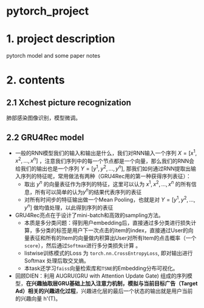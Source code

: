 # pytorch_project

# 1. project description
pytorch model and some paper notes

# 2. contents
## 2.1 Xchest picture recognization
肺部感染图像识别，模型微调。


## 2.2 GRU4Rec model
- 一般的RNN模型我们的输入和输出是什么，我们对RNN输入一个序列 $X = [x^1,x^2,...,x^n]$ ，注意我们序列中的每一个节点都是一个向量，那么我们的RNN会给我们的输出也是一个序列 $Y = [y^1,y^2,...,y^n]$, 那我们如何通过RNN提取出输入序列的特征呢，常用做法有两种（GRU4Rec用的第一种获得序列表征）：
   - 取出 $y^n$ 的向量表征作为序列的特征，这里可以认为 $x^1, x^2, \ldots, x^n$ 的所有信息，所有可以简单的认为$y^n$的结果代表序列的表征
   - 对所有时间步的特征输出做一个Mean Pooling，也就是对 $Y = [y^1,y^2,...,y^n]$ 做均值处理，以此得到序列的表征
- GRU4Rec亮点在于设计了mini-batch和高效的sampling方法。
   - 本质是多分类问题：得到用户embedding后，直接通过多分类进行损失计算，多分类的标签是用户下一次点击的item的index，直接通过User的向量表征和所有的Item的向量做内积算出User对所有Item的点击概率（一个`score`），然后通过`Softmax`进行多分类损失计算 。
   - listwise训练模式的Loss 为 `torch.nn.CrossEntropyLoss`, 即对输出进行 Softmax 处理后取交叉熵。
   - 本task还学习`faiss`向量检索库和`TSNE`的Embedding分布可视化。
- 回顾DIEN：利用 AUGRU(GRU with Attention Update Gate) 组成的序列模型，**在兴趣抽取层GRU基础上加入注意力机制，模拟与当前目标广告（Target Ad）相关的兴趣进化过程**，兴趣进化层的最后一个状态的输出就是用户当前的兴趣向量 h'(T)。 


